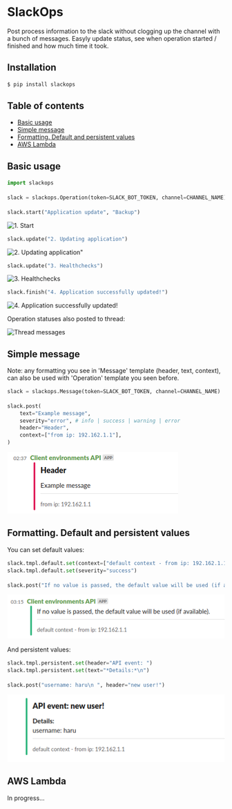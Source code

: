 # SlackOps
Post process information to the slack without clogging up the channel with a bunch of messages. Easyly update status, see when operation started / finished and how much time it took.

## Installation
```bash
$ pip install slackops
```
## Table of contents
* [Basic usage](#basic-usage)
* [Simple message](#basic-usage-of-the-web-client)
* [Formatting. Default and persistent values](#basic-usage-of-the-web-client)
* [AWS Lambda]()

## Basic usage
```python
import slackops

slack = slackops.Operation(token=SLACK_BOT_TOKEN, channel=CHANNEL_NAME)

slack.start("Application update", "Backup")
```

![1. Start](https://raw.githubusercontent.com/haru-mamburu/slackops/master/docs/images/1-start.png)

```python
slack.update("2. Updating application")
```
![2. Updating application"](https://raw.githubusercontent.com/haru-mamburu/slackops/master/docs/images/2-update.png)

```python
slack.update("3. Healthchecks")
```
![3. Healthchecks](https://raw.githubusercontent.com/haru-mamburu/slackops/master/docs/images/3-update.png)

```python
slack.finish("4. Application successfully updated!")
```
![4. Application successfully updated!](https://raw.githubusercontent.com/haru-mamburu/slackops/master/docs/images/4-finish.png)

Operation statuses also posted to thread:

![Thread messages](https://raw.githubusercontent.com/haru-mamburu/slackops/master/docs/images/5-thread-messages.png)

## Simple message
Note: any formatting you see in 'Message' template (header, text, context), can also be used with 'Operation' template you seen before.

```python
slack = slackops.Message(token=SLACK_BOT_TOKEN, channel=CHANNEL_NAME)

slack.post(
    text="Example message",
    severity="error", # info | success | warning | error
    header="Header",
    context=["from ip: 192.162.1.1"],
)
```

![message](/docs/images/message.png)


## Formatting. Default and persistent values
You can set default values:
```python
slack.tmpl.default.set(context=["default context - from ip: 192.162.1.1"])
slack.tmpl.default.set(severity="success")

slack.post("If no value is passed, the default value will be used (if available).")
```

![default values](/docs/images/default_values.png)

And persistent values:
```python
slack.tmpl.persistent.set(header="API event: ")
slack.tmpl.persistent.set(text="*Details:*\n")

slack.post("username: haru\n ", header="new user!")
```

![persistent values](/docs/images/persistent_values.png)

## AWS Lambda
In progress...
